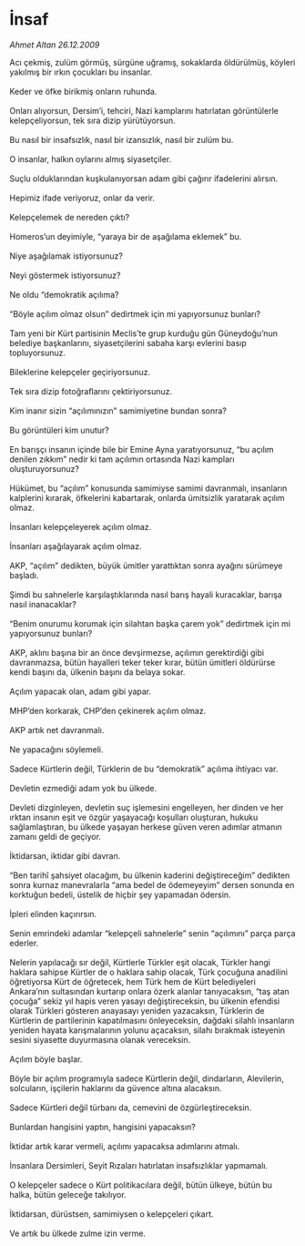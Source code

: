 # İnsaf

*Ahmet Altan 26.12.2009*

<div class="taraf_structure_2col_1zq">
<div class="margen_n">



 <p>Acı çekmiş, zulüm görmüş, sürgüne uğramış, sokaklarda öldürülmüş, köyleri yakılmış bir ırkın çocukları bu insanlar. <br/><br/>Keder ve öfke birikmiş onların ruhunda. <br/><br/>Onları alıyorsun, Dersim’i, tehciri, Nazi kamplarını hatırlatan görüntülerle kelepçeliyorsun, tek sıra dizip yürütüyorsun. <br/><br/>Bu nasıl bir insafsızlık, nasıl bir izansızlık, nasıl bir zulüm bu. <br/><br/>O insanlar, halkın oylarını almış siyasetçiler. <br/><br/>Suçlu olduklarından kuşkulanıyorsan adam gibi çağırır ifadelerini alırsın. <br/><br/>Hepimiz ifade veriyoruz, onlar da verir. <br/><br/>Kelepçelemek de nereden çıktı? <br/><br/>Homeros’un deyimiyle, “yaraya bir de aşağılama eklemek” bu. <br/><br/>Niye aşağılamak istiyorsunuz? <br/><br/>Neyi göstermek istiyorsunuz? <br/><br/>Ne oldu “demokratik açılıma? <br/><br/>“Böyle açılım olmaz olsun” dedirtmek için mi yapıyorsunuz bunları? <br/><br/>Tam yeni bir Kürt partisinin Meclis’te grup kurduğu gün Güneydoğu’nun belediye başkanlarını, siyasetçilerini sabaha karşı evlerini basıp topluyorsunuz. <br/><br/>Bileklerine kelepçeler geçiriyorsunuz. <br/><br/>Tek sıra dizip fotoğraflarını çektiriyorsunuz. <br/><br/>Kim inanır sizin “açılımınızın” samimiyetine bundan sonra? <br/><br/>Bu görüntüleri kim unutur? <br/><br/>En barışçı insanın içinde bile bir Emine Ayna yaratıyorsunuz, “bu açılım denilen zıkkım” nedir ki tam açılımın ortasında Nazi kampları oluşturuyorsunuz? <br/><br/>Hükümet, bu “açılım” konusunda samimiyse samimi davranmalı, insanların kalplerini kırarak, öfkelerini kabartarak, onlarda ümitsizlik yaratarak açılım olmaz. <br/><br/>İnsanları kelepçeleyerek açılım olmaz. <br/><br/>İnsanları aşağılayarak açılım olmaz. <br/><br/>AKP, “açılım” dedikten, büyük ümitler yarattıktan sonra ayağını sürümeye başladı. <br/><br/>Şimdi bu sahnelerle karşılaştıklarında nasıl barış hayali kuracaklar, barışa nasıl inanacaklar? <br/><br/>“Benim onurumu korumak için silahtan başka çarem yok” dedirtmek için mi yapıyorsunuz bunları? <br/><br/>AKP, aklını başına bir an önce devşirmezse, açılımın gerektirdiği gibi davranmazsa, bütün hayalleri teker teker kırar, bütün ümitleri öldürürse kendi başını da, ülkenin başını da belaya sokar. <br/><br/>Açılım yapacak olan, adam gibi yapar. <br/><br/>MHP’den korkarak, CHP’den çekinerek açılım olmaz. <br/><br/>AKP artık net davranmalı. <br/><br/>Ne yapacağını söylemeli. <br/><br/>Sadece Kürtlerin değil, Türklerin de bu “demokratik” açılıma ihtiyacı var. <br/><br/>Devletin ezmediği adam yok bu ülkede. <br/><br/>Devleti dizginleyen, devletin suç işlemesini engelleyen, her dinden ve her ırktan insanın eşit ve özgür yaşayacağı koşulları oluşturan, hukuku sağlamlaştıran, bu ülkede yaşayan herkese güven veren adımlar atmanın zamanı geldi de geçiyor. <br/><br/>İktidarsan, iktidar gibi davran. <br/><br/>“Ben tarihî şahsiyet olacağım, bu ülkenin kaderini değiştireceğim” dedikten sonra kurnaz manevralarla “ama bedel de ödemeyeyim” dersen sonunda en korktuğun bedeli, üstelik de hiçbir şey yapamadan ödersin. <br/><br/>İpleri elinden kaçırırsın. <br/><br/>Senin emrindeki adamlar “kelepçeli sahnelerle” senin “açılımını” parça parça ederler. <br/><br/>Nelerin yapılacağı sır değil, Kürtlerle Türkler eşit olacak, Türkler hangi haklara sahipse Kürtler de o haklara sahip olacak, Türk çocuğuna anadilini öğretiyorsa Kürt de öğretecek, hem Türk hem de Kürt belediyeleri Ankara’nın sultasından kurtarıp onlara özerk alanlar tanıyacaksın, “taş atan çocuğa” sekiz yıl hapis veren yasayı değiştireceksin, bu ülkenin efendisi olarak Türkleri gösteren anayasayı yeniden yazacaksın, Türklerin de Kürtlerin de partilerinin kapatılmasını önleyeceksin, dağdaki silahlı insanların yeniden hayata karışmalarının yolunu açacaksın, silahı bırakmak isteyenin sesini siyasette duyurmasına olanak vereceksin. <br/><br/>Açılım böyle başlar. <br/><br/>Böyle bir açılım programıyla sadece Kürtlerin değil, dindarların, Alevilerin, solcuların, işçilerin haklarını da güvence altına alacaksın. <br/><br/>Sadece Kürtleri değil türbanı da, cemevini de özgürleştireceksin. <br/><br/>Bunlardan hangisini yaptın, hangisini yapacaksın? <br/><br/>İktidar artık karar vermeli, açılımı yapacaksa adımlarını atmalı. <br/><br/>İnsanlara Dersimleri, Seyit Rızaları hatırlatan insafsızlıklar yapmamalı. <br/><br/>O kelepçeler sadece o Kürt politikacılara değil, bütün ülkeye, bütün bu halka, bütün geleceğe takılıyor. <br/><br/>İktidarsan, dürüstsen, samimiysen o kelepçeleri çıkart. <br/><br/>Ve artık bu ülkede zulme izin verme. </p>
<br/>
<br/>
<br/>



<br/>


<div id="taraf_not">
</div>

</div>


</div>
